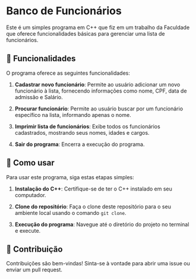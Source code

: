 # Banco de Funcionários

Este é um simples programa em C++ que fiz em um trabalho da Faculdade que oferece funcionalidades básicas para gerenciar uma lista de funcionários.

## 💼 Funcionalidades

O programa oferece as seguintes funcionalidades:

1. **Cadastrar novo funcionário**: Permite ao usuário adicionar um novo funcionário à lista, fornecendo informações como nome, CPF, data de admissão e Salário.

2. **Procurar funcionário**: Permite ao usuário buscar por um funcionário específico na lista, informando apenas o nome.

3. **Imprimir lista de funcionários**: Exibe todos os funcionários cadastrados, mostrando seus nomes, idades e cargos.

4. **Sair do programa**: Encerra a execução do programa.

## 🚀 Como usar

Para usar este programa, siga estas etapas simples:

1. **Instalação do C++**: Certifique-se de ter o C++ instalado em seu computador. 

2. **Clone do repositório**: Faça o clone deste repositório para o seu ambiente local usando o comando `git clone`.

3. **Execução do programa**: Navegue até o diretório do projeto no terminal e execute.



## 🤝 Contribuição

Contribuições são bem-vindas! Sinta-se à vontade para abrir uma issue ou enviar um pull request.


